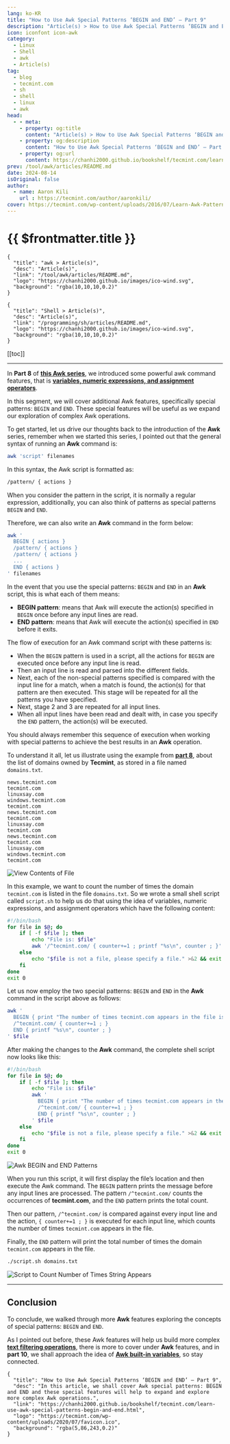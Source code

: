 ```yaml
---
lang: ko-KR
title: "How to Use Awk Special Patterns ‘BEGIN and END’ – Part 9"
description: "Article(s) > How to Use Awk Special Patterns ‘BEGIN and END’ – Part 9"
icon: iconfont icon-awk
category: 
  - Linux
  - Shell
  - awk
  - Article(s)
tag: 
  - blog
  - tecmint.com
  - sh
  - shell
  - linux
  - awk
head:
  - - meta:
    - property: og:title
      content: "Article(s) > How to Use Awk Special Patterns ‘BEGIN and END’ – Part 9"
    - property: og:description
      content: "How to Use Awk Special Patterns ‘BEGIN and END’ – Part 9"
    - property: og:url
      content: https://chanhi2000.github.io/bookshelf/tecmint.com/learn-use-awk-special-patterns-begin-and-end.html
prev: /tool/awk/articles/README.md
date: 2024-08-14
isOriginal: false
author:
  - name: Aaron Kili
    url : https://tecmint.com/author/aaronkili/
cover: https://tecmint.com/wp-content/uploads/2016/07/Learn-Awk-Patterns-BEGIN-and-END.png
---
```


# {{ $frontmatter.title }}

```component VPCard
{
  "title": "awk > Article(s)",
  "desc": "Article(s)",
  "link": "/tool/awk/articles/README.md",
  "logo": "https://chanhi2000.github.io/images/ico-wind.svg",
  "background": "rgba(10,10,10,0.2)"
}
```

```component VPCard
{
  "title": "Shell > Article(s)",
  "desc": "Article(s)",
  "link": "/programming/sh/articles/README.md",
  "logo": "https://chanhi2000.github.io/images/ico-wind.svg",
  "background": "rgba(10,10,10,0.2)"
}
```

[[toc]]

---

<SiteInfo
  name="How to Use Awk Special Patterns ‘BEGIN and END’ – Part 9"
  desc="In this article, we shall cover Awk special patterns: BEGIN and END and these special features will help to expand and explore more complex Awk operations."
  url="https://tecmint.com/learn-use-awk-special-patterns-begin-and-end"
  logo="https://tecmint.com/wp-content/uploads/2020/07/favicon.ico"
  preview="https://tecmint.com/wp-content/uploads/2016/07/Learn-Awk-Patterns-BEGIN-and-END.png"/>

In **Part 8** of [**this Awk series**](/tecmint.com/use-linux-awk-command-to-filter-text-string-in-files.md), we introduced some powerful awk command features, that is [**variables, numeric expressions, and assignment operators**](/tecmint.com/learn-awk-variables-numeric-expressions-and-assignment-operators.md).

In this segment, we will cover additional Awk features, specifically special patterns: `BEGIN` and `END`. These special features will be useful as we expand our exploration of complex Awk operations.

To get started, let us drive our thoughts back to the introduction of the **Awk** series, remember when we started this series, I pointed out that the general syntax of running an **Awk** command is:

```sh
awk 'script' filenames  
```

In this syntax, the Awk script is formatted as:

```sh
/pattern/ { actions } 
```

When you consider the pattern in the script, it is normally a regular expression, additionally, you can also think of patterns as special patterns `BEGIN` and `END`.

Therefore, we can also write an **Awk** command in the form below:

```sh
awk '
  BEGIN { actions }
  /pattern/ { actions }
  /pattern/ { actions }
  ...
  END { actions }
' filenames  
```

In the event that you use the special patterns: `BEGIN` and `END` in an **Awk** script, this is what each of them means:

- **BEGIN pattern**: means that Awk will execute the action(s) specified in `BEGIN` once before any input lines are read.
- **END pattern**: means that Awk will execute the action(s) specified in `END` before it exits.

The flow of execution for an Awk command script with these patterns is:

- When the `BEGIN` pattern is used in a script, all the actions for `BEGIN` are executed once before any input line is read.
- Then an input line is read and parsed into the different fields.
- Next, each of the non-special patterns specified is compared with the input line for a match, when a match is found, the action(s) for that pattern are then executed. This stage will be repeated for all the patterns you have specified.
- Next, stage 2 and 3 are repeated for all input lines.
- When all input lines have been read and dealt with, in case you specify the `END` pattern, the action(s) will be executed.

You should always remember this sequence of execution when working with special patterns to achieve the best results in an **Awk** operation.

To understand it all, let us illustrate using the example from [**part 8**](/tecmint.com/learn-awk-variables-numeric-expressions-and-assignment-operators.md), about the list of domains owned by **Tecmint**, as stored in a file named <FontIcon icon="fas fa-file-lines"/>`domains.txt`.

```plaintext title="domains.txt"
news.tecmint.com
tecmint.com
linuxsay.com
windows.tecmint.com
tecmint.com
news.tecmint.com
tecmint.com
linuxsay.com
tecmint.com
news.tecmint.com
tecmint.com
linuxsay.com
windows.tecmint.com
tecmint.com
```

![View Contents of File](https://tecmint.com/wp-content/uploads/2016/07/View-Contents-of-File.png)

In this example, we want to count the number of times the domain `tecmint.com` is listed in the file <FontIcon icon="fas fa-file-lines"/>`domains.txt`. So we wrote a small shell script called <FontIcon icon="iconfont icon-shell"/>`script.sh` to help us do that using the idea of variables, numeric expressions, and assignment operators which have the following content:

```sh title="script.sh"
#!/bin/bash
for file in $@; do
    if [ -f $file ]; then
        echo "File is: $file"
        awk '/^tecmint.com/ { counter+=1 ; printf "%s\n", counter ; }' $file
    else
        echo "$file is not a file, please specify a file." >&2 && exit 1
    fi
done
exit 0
```

Let us now employ the two special patterns: `BEGIN` and `END` in the **Awk** command in the script above as follows:

```sh
awk '
  BEGIN { print "The number of times tecmint.com appears in the file is:" ; }
  /^tecmint.com/ { counter+=1 ; }
  END { printf "%s\n", counter ; }
' $file
```

After making the changes to the **Awk** command, the complete shell script now looks like this:

```sh title="script.sh"
#!/bin/bash
for file in $@; do
    if [ -f $file ]; then
        echo "File is: $file"
        awk '
          BEGIN { print "The number of times tecmint.com appears in the file is:" ; }
          /^tecmint.com/ { counter+=1 ; }
          END { printf "%s\n", counter ; }
        ' $file
    else
        echo "$file is not a file, please specify a file." >&2 && exit 1
    fi
done
exit 0
```

![Awk BEGIN and END Patterns](https://tecmint.com/wp-content/uploads/2016/07/Awk-BEGIN-and-END-Patterns.png)

When you run this script, it will first display the file’s location and then execute the Awk command. The `BEGIN` pattern prints the message before any input lines are processed. The pattern `/^tecmint.com/` counts the occurrences of **tecmint.com**, and the `END` pattern prints the total count.

Then our pattern, `/^tecmint.com/` is compared against every input line and the action, `{ counter+=1 ; }` is executed for each input line, which counts the number of times `tecmint.com` appears in the file.

Finally, the `END` pattern will print the total number of times the domain `tecmint.com` appears in the file.

```sh
./script.sh domains.txt
```

![Script to Count Number of Times String Appears](https://tecmint.com/wp-content/uploads/2016/07/Script-to-Count-Number-of-Times-String-Appears.png)

---

## Conclusion

To conclude, we walked through more **Awk** features exploring the concepts of special patterns: `BEGIN` and `END`.

As I pointed out before, these Awk features will help us build more complex [**text filtering operations**](/tecmint.com/use-linux-awk-command-to-filter-text-string-in-files.md), there is more to cover under **Awk** features, and in **part 10**, we shall approach the idea of [**Awk built-in variables**](/tecmint.com/awk-built-in-variables-examples.md), so stay connected.

<!-- TODO: add ARTICLE CARD -->
```component VPCard
{
  "title": "How to Use Awk Special Patterns ‘BEGIN and END’ – Part 9",
  "desc": "In this article, we shall cover Awk special patterns: BEGIN and END and these special features will help to expand and explore more complex Awk operations.",
  "link": "https://chanhi2000.github.io/bookshelf/tecmint.com/learn-use-awk-special-patterns-begin-and-end.html",
  "logo": "https://tecmint.com/wp-content/uploads/2020/07/favicon.ico",
  "background": "rgba(5,86,243,0.2)"
}
```

